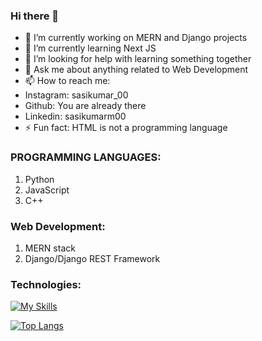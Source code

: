 ### Hi there 👋

- 🔭 I’m currently working on MERN and Django projects
- 🌱 I’m currently learning Next JS
- 🤔 I’m looking for help with learning something together
- 💬 Ask me about anything related to Web Development
- 📫 How to reach me: 
-    Instagram: sasikumar_00
-    Github: You are already there
-    Linkedin:  sasikumarm00
- ⚡ Fun fact: HTML is not a programming language

### PROGRAMMING LANGUAGES:
1) Python
2) JavaScript
3) C++

### Web Development:
1) MERN stack
2) Django/Django REST Framework

### Technologies:
[![My Skills](https://skillicons.dev/icons?i=js,nodejs,expressjs,reactjs,mongodb,python,django,tailwindcss,css,wasm)](https://skillicons.dev)


[![Top Langs](https://github-readme-stats.vercel.app/api/top-langs/?username=Sasikumar00&layout=compact)](https://github.com/Sasikumar00/github-readme-stats)
